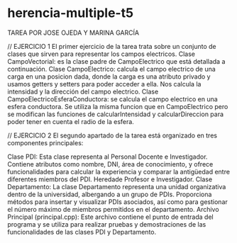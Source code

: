 # herencia-multiple-t5

TAREA POR JOSE OJEDA Y MARINA GARCÍA 

// EJERCICIO 1
El primer ejercicio de la tarea trata sobre un conjunto de clases que sirven para representar los campos electricos.
Clase CampoVectorial: es la clase padre de CampoElectrico que está detallada a continuación.
Clase CampoElectrico: calcula el campo electrico de una carga en una posicion dada, donde la carga es una atributo privado y usamos getters y setters para poder acceder a ella. Nos calcula la intensidad y la dirección del campo electrico.
Clase CampoElectricoEsferaConductora: se calcula el campo electrico en una esfera conductora. Se utiliza la misma funcion que en CampoElectrico pero se modifican las funciones de calcularIntensidad y calcularDireccion para poder tener en cuenta el radio de la esfera.

// EJERCICIO 2
El segundo apartado de la tarea está organizado en tres componentes principales:

Clase PDI: Esta clase representa al Personal Docente e Investigador. Contiene atributos como nombre, DNI, área de conocimiento, y ofrece funcionalidades para calcular la experiencia y comparar la antigüedad entre diferentes miembros del PDI. Heredade Profesor e Investigador.
Clase Departamento: La clase Departamento representa una unidad organizativa dentro de la universidad, albergando a un grupo de PDIs. Proporciona métodos para insertar y visualizar PDIs asociados, así como para gestionar el número máximo de miembros permitidos en el departamento.
Archivo Principal (principal.cpp): Este archivo contiene el punto de entrada del programa y se utiliza para realizar pruebas y demostraciones de las funcionalidades de las clases PDI y Departamento.
